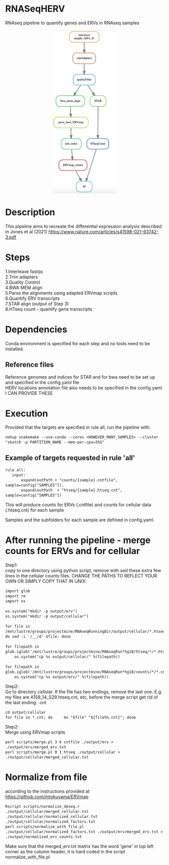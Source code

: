 # RNASeqHERV
RNAseq pipeline to quantify genes and ERVs in RNAseq samples

<div align="center">
    <img src="RNAseq.jpg" width="200px"</img> 
</div>


# Description
This pipeline aims to recreate the differential expression analysis described in Jones et al (2021) https://www.nature.com/articles/s41598-021-93742-3.pdf

# Steps

1.Interleave fastqs <br>
2.Trim adapters  <br>
3.Quality Control  <br>
4.BWA MEM align  <br>
5.Parse the alignments using adapted ERVmap scripts  <br>
6.Quantify ERV transcripts <br>
7.STAR align (output of Step 3)  <br>
8.HTseq count - quantify gene transcripts   <br>

# Dependencies
Conda environment is specified for each step and no tools need to be installed.

## Reference files

Reference genomes and indices for STAR and for bwa need to be set up and specified in the config.yaml file <br>
HERV locations annotation file also needs to be specified in the config.yaml
<br>I CAN PROVIDE THESE 

# Execution

Provided that the targets are specified in rule all, run the pipeline with:

```
nohup snakemake --use-conda --cores <HOWEVER_MANY_SAMPLES> --cluster "sbatch -p PARTITION_NAME --mem-per-cpu=35G" 
```

## Example of targets requested in rule 'all'
 ```
rule all:
    input:
        expand(outPath + "counts/{sample}.cntfile", sample=config["SAMPLES"]), 
        expand(outPath  + "htseq/{sample}.htseq.cnt", sample=config["SAMPLES"])
  ```
  This will produce counts for ERVs (.cntfile) and counts for cellular data (.htseq.cnt) for each sample
  
  Samples and the subfolders for each sample are defined in config.yaml. 
  
  # After running the pipeline - merge counts for ERVs and for cellular
  
  Step1: <br>
  copy to one directory using python script, remove with sed these extra few lines in the cellular counts files. CHANGE THE PATHS TO REFLECT YOUR OWN OR SIMPLY COPY THAT IN UNIX: <br>
  
  ```
import glob
import re
import os

os.system("mkdir -p output/erv")
os.system("mkdir -p output/cellular")

for file in /mnt/lustre/groups/projectmine/RNAseqRunningDir/output/cellular/*.htseq.cnt; do sed -i '/__/d' $file; done

for filepath in glob.iglob('/mnt/lustre/groups/projectmine/RNAseqRun*hg18/htseq/*/*.htseq.cnt'):
      os.system("cp %s output/cellular/" %(filepath))

for filepath in glob.iglob('/mnt/lustre/groups/projectmine/RNAseqRun*hg18/counts/*/*.cntfile'):
      os.system("cp %s output/erv/" %(filepath))
```
 
 Step2: <br>
 Go to directory cellular. If the file has two endings, remove the last one.  E.g. my files are A158_14_S29.htseq.cnt, etc, before the merge script get rid of the last ending: .cnt
 
 ```
 cd output/cellular
 for file in *.cnt; do     mv "$file" "${file%%.cnt}"; done
 ```
 
  Step2:<br>
  Merge using ERVmap scripts <br>
  ```
  perl scripts/merge.pl 3 6 cntfile ./output/erv > ./output/erv/merged_erv.txt
  perl scripts/merge.pl 0 1 htseq ./output/cellular > ./output/cellular/merged_cellular.txt
```
# Normalize from file
according to the instructions provided at https://github.com/mtokuyama/ERVmap

```
Rscript scripts/normalize_deseq.r  ./output/cellular/merged_cellular.txt ./output/cellular/normalized_cellular.txt ./output/cellular/normalized_factors.txt
perl scripts/normalize_with_file.pl ./output/cellular/normalized_factors.txt ./output/erv/merged_erv.txt > ./output/normalized_erv_counts.txt
```
Make sure that the merged_erv.txt matrix has the word 'gene' in top left corner as the column header, it is hard coded in the script normalize_with_file.pl
